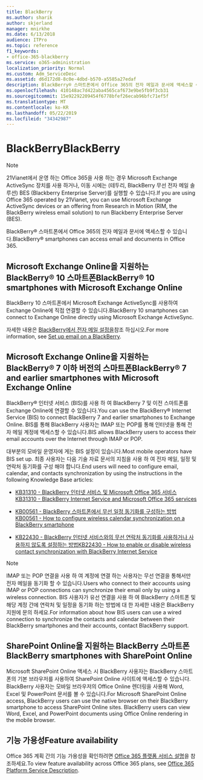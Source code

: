 ```yaml
---
title: BlackBerry
ms.author: sharik
author: skjerland
manager: mnirkhe
ms.date: 6/13/2018
audience: ITPro
ms.topic: reference
f1_keywords:
- office-365-blackberry
ms.service: o365-administration
localization_priority: Normal
ms.custom: Adm_ServiceDesc
ms.assetid: d6d172d8-8c0e-4dbd-b570-a5585a27edaf
description: BlackBerry® 스마트폰에서 Office 365의 전자 메일과 문서에 액세스할 수 있습니다.
ms.openlocfilehash: 410148ac7d422aba4565caf673e9be5fb9f3cb31
ms.sourcegitcommit: 15e92292209454f6778bfef26ecab96bfc71ef5f
ms.translationtype: MT
ms.contentlocale: ko-KR
ms.lasthandoff: 05/22/2019
ms.locfileid: "34342987"
---
```

# <a name="blackberry"></a><span data-ttu-id="14767-103">BlackBerry</span><span class="sxs-lookup"><span data-stu-id="14767-103">BlackBerry</span></span>

> [!NOTE]
> <span data-ttu-id="14767-104">21Vianet에서 운영 하는 Office 365을 사용 하는 경우 Microsoft Exchange ActiveSync 장치를 사용 하거나, 이동 시에는 (테두리, BlackBerry 무선 전자 메일 솔루션) BES (Blackberry Enterprise Server)를 실행할 수 있습니다.</span><span class="sxs-lookup"><span data-stu-id="14767-104">If you are using Office 365 operated by 21Vianet, you can use Microsoft Exchange ActiveSync devices or an offering from Research in Motion (RIM, the BlackBerry wireless email solution) to run Blackberry Enterprise Server (BES).</span></span> 
  
<span data-ttu-id="14767-105">BlackBerry® 스마트폰에서 Office 365의 전자 메일과 문서에 액세스할 수 있습니다.</span><span class="sxs-lookup"><span data-stu-id="14767-105">BlackBerry® smartphones can access email and documents in Office 365.</span></span>
  
## <a name="blackberry-10-smartphones-with-microsoft-exchange-online"></a><span data-ttu-id="14767-106">Microsoft Exchange Online을 지원하는 BlackBerry® 10 스마트폰</span><span class="sxs-lookup"><span data-stu-id="14767-106">BlackBerry® 10 smartphones with Microsoft Exchange Online</span></span>

<span data-ttu-id="14767-107">BlackBerry 10 스마트폰에서 Microsoft Exchange ActiveSync를 사용하여 Exchange Online에 직접 연결할 수 있습니다.</span><span class="sxs-lookup"><span data-stu-id="14767-107">BlackBerry 10 smartphones can connect to Exchange Online directly using Microsoft Exchange ActiveSync.</span></span>
  
<span data-ttu-id="14767-108">자세한 내용은 [BlackBerry에서 전자 메일 설정을](https://go.microsoft.com/fwlink/?linkid=863394)참조 하십시오.</span><span class="sxs-lookup"><span data-stu-id="14767-108">For more information, see [Set up email on a BlackBerry](https://go.microsoft.com/fwlink/?linkid=863394).</span></span>
  
## <a name="blackberry-7-and-earlier-smartphones-with-microsoft-exchange-online"></a><span data-ttu-id="14767-109">Microsoft Exchange Online을 지원하는 BlackBerry® 7 이하 버전의 스마트폰</span><span class="sxs-lookup"><span data-stu-id="14767-109">BlackBerry® 7 and earlier smartphones with Microsoft Exchange Online</span></span>

<span data-ttu-id="14767-110">BlackBerry® 인터넷 서비스 (BIS)를 사용 하 여 BlackBerry 7 및 이전 스마트폰를 Exchange Online에 연결할 수 있습니다.</span><span class="sxs-lookup"><span data-stu-id="14767-110">You can use the BlackBerry® Internet Service (BIS) to connect BlackBerry 7 and earlier smartphones to Exchange Online.</span></span> <span data-ttu-id="14767-111">BIS를 통해 BlackBerry 사용자는 IMAP 또는 POP를 통해 인터넷을 통해 전자 메일 계정에 액세스할 수 있습니다.</span><span class="sxs-lookup"><span data-stu-id="14767-111">BIS allows BlackBerry users to access their email accounts over the Internet through IMAP or POP.</span></span>
  
<span data-ttu-id="14767-112">대부분의 모바일 운영자에 게는 BIS 설정이 있습니다.</span><span class="sxs-lookup"><span data-stu-id="14767-112">Most mobile operators have BIS set up.</span></span> <span data-ttu-id="14767-113">최종 사용자는 다음 기술 자료 문서의 지침을 사용 하 여 전자 메일, 일정 및 연락처 동기화를 구성 해야 합니다.</span><span class="sxs-lookup"><span data-stu-id="14767-113">End users will need to configure email, calendar, and contacts synchronization by using the instructions in the following Knowledge Base articles:</span></span>
  
- [<span data-ttu-id="14767-114">KB31310 - BlackBerry 인터넷 서비스 및 Microsoft Office 365 서비스</span><span class="sxs-lookup"><span data-stu-id="14767-114">KB31310 - BlackBerry Internet Service and Microsoft Office 365 services</span></span>](http://go.microsoft.com/fwlink/?LinkID=826158&amp;clcid=0x409)
    
- [<span data-ttu-id="14767-115">KB00561 - BlackBerry 스마트폰에서 무선 일정 동기화를 구성하는 방법</span><span class="sxs-lookup"><span data-stu-id="14767-115">KB00561 - How to configure wireless calendar synchronization on a BlackBerry smartphone</span></span>](http://go.microsoft.com/fwlink/?LinkID=826160&amp;clcid=0x409)
    
- [<span data-ttu-id="14767-116">KB22430 - BlackBerry 인터넷 서비스와의 무선 연락처 동기화를 사용하거나 사용하지 않도록 설정하는 방법</span><span class="sxs-lookup"><span data-stu-id="14767-116">KB22430 - How to enable or disable wireless contact synchronization with BlackBerry Internet Service</span></span>](http://go.microsoft.com/fwlink/?LinkID=826161&amp;clcid=0x409)
    
> [!NOTE]
> <span data-ttu-id="14767-117">IMAP 또는 POP 연결을 사용 하 여 계정에 연결 하는 사용자는 무선 연결을 통해서만 전자 메일을 동기화 할 수 있습니다.</span><span class="sxs-lookup"><span data-stu-id="14767-117">Users who connect to their accounts using IMAP or POP connections can synchronize their email only by using a wireless connection.</span></span> <span data-ttu-id="14767-118">BIS 사용자가 유선 연결을 사용 하 여 BlackBerry 스마트폰 및 해당 계정 간에 연락처 및 일정을 동기화 하는 방법에 대 한 자세한 내용은 BlackBerry 지원에 문의 하세요.</span><span class="sxs-lookup"><span data-stu-id="14767-118">For information about how BIS users can use a wired connection to synchronize the contacts and calendar between their BlackBerry smartphones and their accounts, contact BlackBerry support.</span></span> 
  
## <a name="blackberry-smartphones-with-sharepoint-online"></a><span data-ttu-id="14767-119">SharePoint Online을 지원하는 BlackBerry 스마트폰</span><span class="sxs-lookup"><span data-stu-id="14767-119">BlackBerry smartphones with SharePoint Online</span></span>

<span data-ttu-id="14767-p104">Microsoft SharePoint Online 액세스 시 BlackBerry 사용자는 BlackBerry 스마트폰의 기본 브라우저를 사용하여 SharePoint Online 사이트에 액세스할 수 있습니다. BlackBerry 사용자는 모바일 브라우저의 Office Online 렌더링을 사용해 Word, Excel 및 PowerPoint 문서를 볼 수 있습니다.</span><span class="sxs-lookup"><span data-stu-id="14767-p104">For Microsoft SharePoint Online access, BlackBerry users can use the native browser on their BlackBerry smartphone to access SharePoint Online sites. BlackBerry users can view Word, Excel, and PowerPoint documents using Office Online rendering in the mobile browser.</span></span>
  
## <a name="feature-availability"></a><span data-ttu-id="14767-122">기능 가용성</span><span class="sxs-lookup"><span data-stu-id="14767-122">Feature availability</span></span>

<span data-ttu-id="14767-123">Office 365 계획 간의 기능 가용성을 확인하려면 [Office 365 플랫폼 서비스 설명](https://technet.microsoft.com/en-us/library/office-365-platform-service-description.aspx)을 참조하세요.</span><span class="sxs-lookup"><span data-stu-id="14767-123">To view feature availability across Office 365 plans, see [Office 365 Platform Service Description](https://technet.microsoft.com/en-us/library/office-365-platform-service-description.aspx).</span></span>
  

